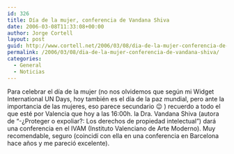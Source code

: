 ```yaml
---
id: 326
title: Dí­a de la mujer, conferencia de Vandana Shiva
date: 2006-03-08T11:33:08+00:00
author: Jorge Cortell
layout: post
guid: http://www.cortell.net/2006/03/08/dia-de-la-mujer-conferencia-de-vandana-shiva/
permalink: /2006/03/08/dia-de-la-mujer-conferencia-de-vandana-shiva/
categories:
  - General
  - Noticias
---
```

Para celebrar el dí­a de la mujer (no nos olvidemos que según mi Widget International UN Days, hoy también es el dí­a de la paz mundial, pero ante la importancia de las mujeres, eso parece secundario 😉 ) recuerdo a todo el que esté por Valencia que hoy a las 16:00h. la Dra. Vandana Shiva (autora de &#8220;-¿Proteger o expoliar?: Los derechos de propiedad intelectual&#8221;) dará una conferencia en el IVAM (Instituto Valenciano de Arte Moderno). Muy recomendable, seguro (coincidí­ con ella en una conferencia en Barcelona hace años y me pareció excelente).